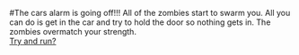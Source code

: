 #The cars alarm is going off!!! All of the zombies start to swarm you. All you can do is get in the car and try to hold the door so nothing gets in. The zombies overmatch your strength.  
[Try and run?](youre-dead.md)